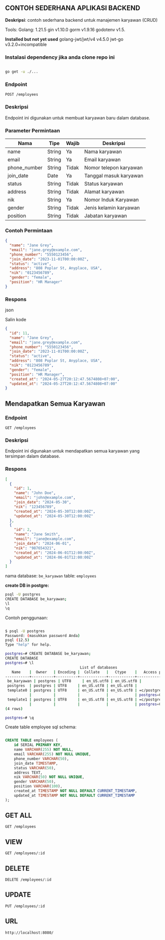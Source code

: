 ## CONTOH SEDERHANA APLIKASI BACKEND

**Deskripsi**: contoh sederhana backend untuk manajemen karyawan (CRUD)

Tools:
Golang: 1.21.5
gin v1.10.0
gorm v1.9.16
godotenv v1.5.

**Installed but not yet used**
golang-jwt/jwt/v4 v4.5.0
jwt-go v3.2.0+incompatible

### Instalasi dependency jika anda clone repo ini

```bash

go get -u ./...

```

### Endpoint

`POST /employees`

### Deskripsi

Endpoint ini digunakan untuk membuat karyawan baru dalam database.

### Parameter Permintaan

| Nama         | Tipe   | Wajib | Deskripsi              |
| ------------ | ------ | ----- | ---------------------- |
| name         | String | Ya    | Nama karyawan          |
| email        | String | Ya    | Email karyawan         |
| phone_number | String | Tidak | Nomor telepon karyawan |
| join_date    | Date   | Ya    | Tanggal masuk karyawan |
| status       | String | Tidak | Status karyawan        |
| address      | String | Tidak | Alamat karyawan        |
| nik          | String | Ya    | Nomor Induk Karyawan   |
| gender       | String | Tidak | Jenis kelamin karyawan |
| position     | String | Tidak | Jabatan karyawan       |

### Contoh Permintaan

```json
{
  "name": "Jane Grey",
  "email": "jane.grey@example.com",
  "phone_number": "5550123456",
  "join_date": "2023-11-01T00:00:00Z",
  "status": "active",
  "address": "808 Poplar St, Anyplace, USA",
  "nik": "0123456789",
  "gender": "female",
  "position": "HR Manager"
}
```

### Respons

json

Salin kode

```json
{
  "id": 11,
  "name": "Jane Grey",
  "email": "jane.grey@example.com",
  "phone_number": "5550123456",
  "join_date": "2023-11-01T00:00:00Z",
  "status": "active",
  "address": "808 Poplar St, Anyplace, USA",
  "nik": "0123456789",
  "gender": "female",
  "position": "HR Manager",
  "created_at": "2024-05-27T20:12:47.5674808+07:00",
  "updated_at": "2024-05-27T20:12:47.5674808+07:00"
}
```

## Mendapatkan Semua Karyawan

### Endpoint

`GET /employees`

### Deskripsi

Endpoint ini digunakan untuk mendapatkan semua karyawan yang tersimpan dalam database.

### Respons

```json
[
  {
    "id": 1,
    "name": "John Doe",
    "email": "john@example.com",
    "join_date": "2024-05-30",
    "nik": "123456789",
    "created_at": "2024-05-30T12:00:00Z",
    "updated_at": "2024-05-30T12:00:00Z"
  },
  {
    "id": 2,
    "name": "Jane Smith",
    "email": "jane@example.com",
    "join_date": "2024-06-01",
    "nik": "987654321",
    "created_at": "2024-06-01T12:00:00Z",
    "updated_at": "2024-06-01T12:00:00Z"
  }
]
```

nama database: `be_karyawan`
table: `employees`

**create DB in postgre:**

```bash
psql -U postgres
CREATE DATABASE be_karyawan;
\l
\q
```

Contoh penggunaan:

```bash

$ psql -U postgres
Password: (masukkan password Anda)
psql (12.5)
Type "help" for help.

postgres=# CREATE DATABASE be_karyawan;
CREATE DATABASE
postgres=# \l
                                  List of databases
   Name    |  Owner   | Encoding |  Collate   |   Ctype    |   Access privileges
-----------+----------+----------+------------+------------+-----------------------
 be_karyawan | postgres | UTF8     | en_US.utf8 | en_US.utf8 |
 postgres  | postgres | UTF8     | en_US.utf8 | en_US.utf8 |
 template0 | postgres | UTF8     | en_US.utf8 | en_US.utf8 | =c/postgres          +
           |          |          |            |            | postgres=CTc/postgres
 template1 | postgres | UTF8     | en_US.utf8 | en_US.utf8 | =c/postgres          +
           |          |          |            |            | postgres=CTc/postgres
(4 rows)

postgres=# \q


```

Create table employee sql schema:

```sql

CREATE TABLE employees (
    id SERIAL PRIMARY KEY,
    name VARCHAR(255) NOT NULL,
    email VARCHAR(255) NOT NULL UNIQUE,
    phone_number VARCHAR(50),
    join_date TIMESTAMP,
    status VARCHAR(50),
    address TEXT,
    nik VARCHAR(50) NOT NULL UNIQUE,
    gender VARCHAR(50),
    position VARCHAR(100),
    created_at TIMESTAMP NOT NULL DEFAULT CURRENT_TIMESTAMP,
    updated_at TIMESTAMP NOT NULL DEFAULT CURRENT_TIMESTAMP
);


```

## GET ALL

`GET /employees`

## VIEW

`GET /employees/:id`

## DELETE

`DELETE /employees/:id`

## UPDATE

`PUT /employees/:id`

## URL

`http://localhost:8080/`
